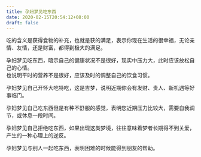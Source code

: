 ```yaml
---
title: 孕妇梦见吃东西
date: 2020-02-15T20:54:12+08:00
draft: false
---
```


吃的含义是获得食物的补充，也就是获的满足，表示你现在生活的很幸福，无论亲情、友情，还是财富，都得到极大的满足。<br>

孕妇梦见吃东西，暗示自己的健康状况不是很好，现实中压力大，此时应该放松自己的心情。<br>
也说明平时的营养不是很好，应该及时的调整自己的饮食习惯。<br>

孕妇梦见自己开怀大吃特吃，这是吉梦，说明近期你会有发财、贵人、新机遇等好事临门。<br>

孕妇梦见自己吃东西但是有种不舒服的感觉，表明您近期压力比较大，需要自我调节，或休息一段时间。<br>

孕妇梦见自己拒绝吃东西，如果出现这类梦境，往往意味着梦者长期得不到关爱，产生的一种心理上的逆反。<br>

孕妇梦见与别人一起吃东西，表明困难的时候能得到朋友的帮助。<br>
